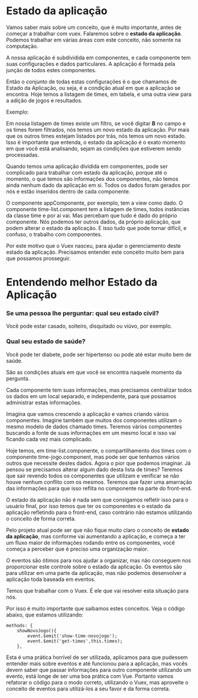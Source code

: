 # Estado da aplicação

Vamos saber mais sobre um conceito, que é muito importante, antes de começar a trabalhar com vuex. Falaremos sobre o **estado da aplicação**. Podemos trabalhar em várias áreas com este conceito, não somente na computação.

A nossa aplicação é subdividida em componentes, e cada componente tem suas configurações e dados particulares. A aplicação é formada pela junção de todos estes componentes.

Então o conjunto de todas estas configurações é o que chamamos de Estado da Aplicação, ou seja, é a condição atual em que a aplicação se encontra. Hoje temos a listagem de times, em tabela, e uma outra view para a adição de jogos e resultados.

Exemplo:

Em nossa listagem de times existe um filtro, se você digitar **B** no campo e os times forem filtrados, nós temos um novo estado da aplicação. Por mais que os outros times estejam listados por trás, nós temos um novo estado. Isso é importante que entenda, o estado da aplicação é o exato momento em que você está analisando, sejam as condições que estiverem sendo processadas.

Quando temos uma aplicação dividida em componentes, pode ser complicado para trabalhar com estado da aplicação, porque até o momento, o que temos são informações dos componentes, não temos ainda nenhum dado da aplicação em si. Todos os dados foram gerados por nós e estão inseridos dentro de cada componente.

O componente appComponente, por exemplo, tem a view como dado. O componente time-list.component tem a listagem de times, todos instâncias da classe time e por ai vai. Mas percebam que tudo é dado do próprio componente. Nós podemos ter outros dados, da próprio aplicação, que podem alterar o estado da aplicação. E isso tudo que pode tornar difícil, e confuso, o trabalho com componentes.

Por este motivo que o Vuex nasceu, para ajudar o gerenciamento deste estado da aplicação. Precisamos entender este conceito muito bem para que possamos prosseguir.

# Entendendo melhor Estado da Aplicação

### Se uma pessoa lhe perguntar: qual seu estado civil?

Você pode estar casado, solteiro, disquitado ou viúvo, por exemplo.

### Qual seu estado de saúde?

Você pode ter diabete, pode ser hipertenso ou pode até estar muito bem de saúde.

São as condições atuais em que você se encontra naquele momento da pergunta.

Cada componente tem suas informações, mas precisamos centralizar todos os dados em um local separado, e independente, para que possamos administrar estas informações.

Imagina que vamos crescendo a aplicação e vamos criando vários componentes. Imagine também que muitos dos componentes utilizam o mesmo modelo de dados chamado times. Teremos vários componentes buscando a fonte de suas informações em um mesmo local e isso vai ficando cada vez mais complicado.

Hoje temos, em time-list.componente, o compartilhamento dos times com o componente time-jogo.component, mas pode ser que tenhamos vários outros que necessite destes dados. Agora o pior que podemos imaginar. Já pensou se precisamos alterar algum dado desta lista de times? Teremos que sair revendo todos os componentes que utilizam e verificar se não houve nenhum conflito com os mesmos. Teremos que fazer uma amarração das informações para que isso reflita no componente na parte do front-end.

O estado da aplicação não é nada sem que consigamos refletir isso para o usuário final, por isso temos que ter os componentes e o estado da aplicação refletindo para o front-end, caso contrário não estamos utilizando o conceito de forma correta.

Pelo projeto atual pode ser que não fique muito claro o conceito de **estado da aplicação**, mas conforme vai aumentando a aplicação, e começa a ter um fluxo maior de informações rodando entre os componentes, você começa a perceber que é preciso uma organização maior.

O eventos são ótimos para nos ajudar a organizar, mas não conseguem nos proporcionar este controle sobre o estado da aplicação. Os eventos são para utilizar em uma parte da aplicação, mas não podemos desenvolver a aplicação toda baseada em eventos.

Temos que trabalhar com o Vuex. É ele que vai resolver esta situação para nós.

Por isso é muito importante que saibamos estes conceitos. Veja o código abaixo, que estamos utilizando:

```
methods: {
    showNovoJogo(){
        event.$emit('show-time-novojogo');
        event.$emit('get-times',this.times);
    },
```

Esta é uma prática horrível de ser utilizada, aplicamos para que pudessem entender mais sobre eventos e até funcionou para a aplicação, mas vocês devem saber que passar informações para outro componente utilizando um evento, está longe de ser uma boa prática com Vue. Portanto vamos refatorar o código para o modo correto, utilizando o Vuex, mas aproveite o conceito de eventos para utilizá-los a seu favor e da forma correta.